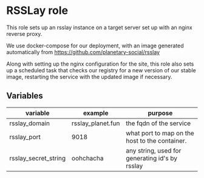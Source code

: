 # RSSLay role

This role sets up an rsslay instance on a target server set up with an nginx reverse proxy.  

We use docker-compose for our deployment, with an image generated automatically from https://github.com/planetary-social/rsslay

Along with setting up the nginx configuration for the site, this role also sets up a scheduled task that checks our registry
for a new version of our stable image, restarting the service with the updated image if necessary.

## Variables

| variable | example    | purpose                                               |
|----------|------------|-------------------------------------------------------|
| rsslay_domain   | rsslay_planet.fun | the fqdn of the service |
| rsslay_port   | 9018 | what port to map on the host to the container. |
| rsslay_secret_string   | oohchacha | any string, used for generating id's by rsslay |
